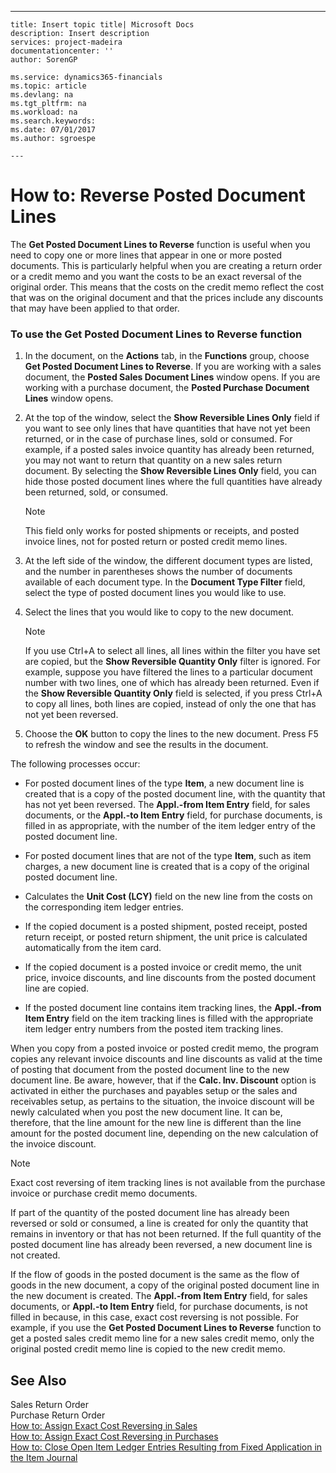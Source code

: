 ---
    title: Insert topic title| Microsoft Docs
    description: Insert description
    services: project-madeira
    documentationcenter: ''
    author: SorenGP

    ms.service: dynamics365-financials
    ms.topic: article
    ms.devlang: na
    ms.tgt_pltfrm: na
    ms.workload: na
    ms.search.keywords:
    ms.date: 07/01/2017
    ms.author: sgroespe

    ---
# How to: Reverse Posted Document Lines
The **Get Posted Document Lines to Reverse** function is useful when you need to copy one or more lines that appear in one or more posted documents. This is particularly helpful when you are creating a return order or a credit memo and you want the costs to be an exact reversal of the original order. This means that the costs on the credit memo reflect the cost that was on the original document and that the prices include any discounts that may have been applied to that order.  
  
### To use the Get Posted Document Lines to Reverse function  
  
1.  In the document, on the **Actions** tab, in the **Functions** group, choose **Get Posted Document Lines to Reverse**. If you are working with a sales document, the **Posted Sales Document Lines** window opens. If you are working with a purchase document, the **Posted Purchase Document Lines** window opens.  
  
2.  At the top of the window, select the **Show Reversible Lines Only** field if you want to see only lines that have quantities that have not yet been returned, or in the case of purchase lines, sold or consumed. For example, if a posted sales invoice quantity has already been returned, you may not want to return that quantity on a new sales return document. By selecting the **Show Reversible Lines Only** field, you can hide those posted document lines where the full quantities have already been returned, sold, or consumed.  
  
    > [!NOTE]  
    >  This field only works for posted shipments or receipts, and posted invoice lines, not for posted return or posted credit memo lines.  
  
3.  At the left side of the window, the different document types are listed, and the number in parentheses shows the number of documents available of each document type. In the **Document Type Filter** field, select the type of posted document lines you would like to use.  
  
4.  Select the lines that you would like to copy to the new document.  
  
    > [!NOTE]  
    >  If you use Ctrl\+A to select all lines, all lines within the filter you have set are copied, but the **Show Reversible Quantity Only** filter is ignored. For example, suppose you have filtered the lines to a particular document number with two lines, one of which has already been returned. Even if the **Show Reversible Quantity Only** field is selected, if you press Ctrl\+A to copy all lines, both lines are copied, instead of only the one that has not yet been reversed.  
  
5.  Choose the **OK** button to copy the lines to the new document. Press F5 to refresh the window and see the results in the document.  
  
 The following processes occur:  
  
-   For posted document lines of the type **Item**, a new document line is created that is a copy of the posted document line, with the quantity that has not yet been reversed. The **Appl.-from Item Entry** field, for sales documents, or the **Appl.-to Item Entry** field, for purchase documents, is filled in as appropriate, with the number of the item ledger entry of the posted document line.  
  
-   For posted document lines that are not of the type **Item**, such as item charges, a new document line is created that is a copy of the original posted document line.  
  
-   Calculates the **Unit Cost \(LCY\)** field on the new line from the costs on the corresponding item ledger entries.  
  
-   If the copied document is a posted shipment, posted receipt, posted return receipt, or posted return shipment, the unit price is calculated automatically from the item card.  
  
-   If the copied document is a posted invoice or credit memo, the unit price, invoice discounts, and line discounts from the posted document line are copied.  
  
-   If the posted document line contains item tracking lines, the **Appl.-from Item Entry** field on the item tracking lines is filled with the appropriate item ledger entry numbers from the posted item tracking lines.  
  
 When you copy from a posted invoice or posted credit memo, the program copies any relevant invoice discounts and line discounts as valid at the time of posting that document from the posted document line to the new document line. Be aware, however, that if the **Calc. Inv. Discount** option is activated in either the purchases and payables setup or the sales and receivables setup, as pertains to the situation, the invoice discount will be newly calculated when you post the new document line. It can be, therefore, that the line amount for the new line is different than the line amount for the posted document line, depending on the new calculation of the invoice discount.  
  
> [!NOTE]  
>  Exact cost reversing of item tracking lines is not available from the purchase invoice or purchase credit memo documents.  
>   
>  If part of the quantity of the posted document line has already been reversed or sold or consumed, a line is created for only the quantity that remains in inventory or that has not been returned. If the full quantity of the posted document line has already been reversed, a new document line is not created.  
>   
>  If the flow of goods in the posted document is the same as the flow of goods in the new document, a copy of the original posted document line in the new document is created. The **Appl.-from Item Entry** field, for sales documents, or **Appl.-to Item Entry** field, for purchase documents, is not filled in because, in this case, exact cost reversing is not possible. For example, if you use the **Get Posted Document Lines to Reverse** function to get a posted sales credit memo line for a new sales credit memo, only the original posted credit memo line is copied to the new credit memo.  
  
## See Also  
 Sales Return Order   
 Purchase Return Order   
 [How to: Assign Exact Cost Reversing in Sales](../Finance/how-to-assign-exact-cost-reversing-in-sales.md)   
 [How to: Assign Exact Cost Reversing in Purchases](../Finance/how-to-assign-exact-cost-reversing-in-purchases.md)   
 [How to: Close Open Item Ledger Entries Resulting from Fixed Application in the Item Journal](../Finance/how-to-close-open-item-ledger-entries-resulting-from-fixed-application-in-the-item-journal.md)